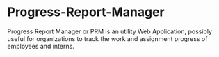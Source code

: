 # Progress-Report-Manager
Progress Report Manager or PRM is an utility Web Application, possibly useful for organizations to track the work and assignment progress of employees and interns.
